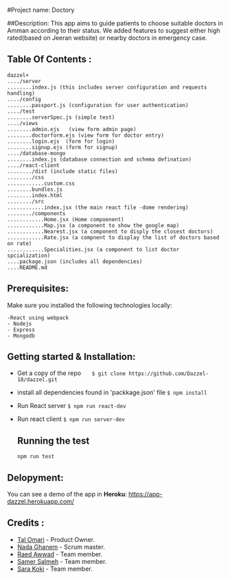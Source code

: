 #Project name:
 Doctory

 ##Description:
This app aims to guide patients to choose suitable doctors in Amman according to their status. We added features to suggest either high rated(based on Jeeran website) or nearby doctors in emergency case.

## Table Of Contents :
    dazzel+
    ..../server
    ........index.js (this includes server configuration and requests handling)
    ..../config
    ........passport.js (configuration for user authentication)
    ..../test
    ........serverSpec.js (simple test)
    ..../views
    ........admin.ejs   (view form admin page)
    ........doctorform.ejs (view form for doctor entry)
    ........login.ejs  (form for login)
    ........signup.ejs (form for signup)
    ..../database-mongo
    ........index.js (database connection and schema defination)
    ..../react-client
    ......../dist (include static files)
    ......../css 
    ............custom.css
    ........bundles.js
    ........index.html
    ......../src
    ............index.jsx (the main react file -dome rendering)
    ......../components
    ............Home.jsx (Home compoenent)
    ............Map.jsx (a component to show the google map)
    ............Nearest.jsx (a component to disply the closest doctors)
    ............Rate.jsx (a compnent to display the list of doctors based on rate)
    ............Specialities.jsx (a component to list doctor spcialization)
    ....package.json (includes all dependencies)
    ....README.md

## Prerequisites:
Make sure you installed the following technologies locally:

    -React using webpack
    - Nodejs
    - Express
    - Mongodb

## Getting started & Installation:

 - Get a copy of the repo 
`   $ git clone https://github.com/Dazzel-18/dazzel.git`

 -  install all dependencies found in 'packkage.json' file
 `$ npm install`
    
- Run  React server
  `$ npm run react-dev`
    
- Run react client
   `$ npm run server-dev`
   
  ## Running the test
   `npm run test`



    
    
## Delopyment:
You can see a demo of the app in **Heroku**: https://app-dazzel.herokuapp.com/



## Credits :
- [Tal Omari](https://github.com/Talomari) - Product Owner.
- [Nada Ghanem](https://github.com/nadaa) - Scrum master.
- [Raed Awwad](https://github.com/raedawwad95) - Team member.
- [Samer Salmeh](https://github.com/SamerSalmeh) - Team member.
- [Sara Koki](https://github.com/Sarakoki) - Team member.


